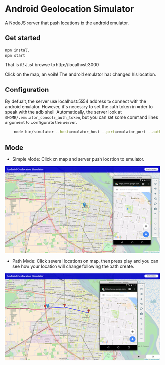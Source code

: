 # Android Geolocation Simulator
A NodeJS server that push locations to the android emulator.  

## Get started

```sh
npm install
npm start
```

That is it! Just browse to http://localhost:3000

Click on the map, an voila! The android emulator has changed his location.

## Configuration

By defualt, the server use localhost:5554 address to connect with the android emulator. 
However, it's necesary to set the auth token in order to speak with the adb shell. 
Automatically, the server look at ```$HOME/.emulator_console_auth_token```, but you can set some 
command lines argument to configurate the server:

```sh 
	node bin/simulator --host=emulator_host --port=emulator_port --auth=mulator_auth_code 
```

## Mode

 - Simple Mode: Click on map and server push location to emulator.

![Simple Mode](/screenshot/simple_mode.png?raw=true "Simple Mode")

 - Path Mode: Click several locations on map, then press play and you can see how your location will change following the path create.  

![Path Mode](/screenshot/path_mode.png?raw=true "Path Mode")